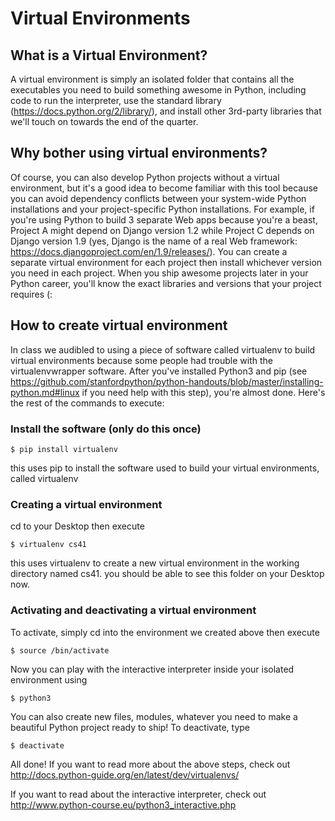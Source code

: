 # Virtual Environments
## What is a Virtual Environment?
A virtual environment is simply an isolated folder that contains all the executables you need to build something awesome in Python, including code to run the interpreter, use the standard library (https://docs.python.org/2/library/), and install other 3rd-party libraries that we'll touch on towards the end of the quarter. 

## Why bother using virtual environments?
Of course, you can also develop Python projects without a virtual environment, but it's a good idea to become familiar with this tool because you can avoid dependency conflicts between your system-wide Python installations and your project-specific Python installations. For example, if you're using Python to build 3 separate Web apps because you're a beast, Project A might depend on Django version 1.2 while Project C depends on Django version 1.9 (yes, Django is the name of a real Web framework: https://docs.djangoproject.com/en/1.9/releases/). You can create a separate virtual environment for each project then install whichever version you need in each project. When you ship awesome projects later in your Python career, you'll know the exact libraries and versions that your project requires (:

## How to create virtual environment
In class we audibled to using a piece of software called virtualenv to build virtual environments because some people had trouble with the virtualenvwrapper software. After you've installed Python3 and pip (see https://github.com/stanfordpython/python-handouts/blob/master/installing-python.md#linux if you need help with this step), you're almost done. Here's the rest of the commands to execute:

### Install the software (only do this once)
`$ pip install virtualenv`

this uses pip to install the software used to build your virtual environments, called virtualenv

### Creating a virtual environment
cd to your Desktop then execute

`$ virtualenv cs41`

this uses virtualenv to create a new virtual environment in the working directory named cs41. you should be able to see this folder on your Desktop now.

### Activating and deactivating a virtual environment
To activate, simply cd into the environment we created above then execute

`$ source /bin/activate`

Now you can play with the interactive interpreter inside your isolated environment using

`$ python3`

You can also create new files, modules, whatever you need to make a beautiful Python project ready to ship!
To deactivate, type

`$ deactivate`

All done! If you want to read more about the above steps, check out http://docs.python-guide.org/en/latest/dev/virtualenvs/

If you want to read about the interactive interpreter, check out http://www.python-course.eu/python3_interactive.php





